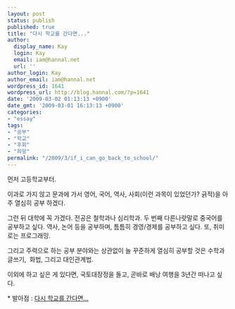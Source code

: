 ```yaml
---
layout: post
status: publish
published: true
title: "다시 학교를 간다면..."
author:
  display_name: Kay
  login: Kay
  email: iam@hannal.net
  url: ''
author_login: Kay
author_email: iam@hannal.net
wordpress_id: 1641
wordpress_url: http://blog.hannal.com/?p=1641
date: '2009-03-02 01:13:13 +0900'
date_gmt: '2009-03-01 16:13:13 +0900'
categories:
- "essay"
tags:
- "공부"
- "학교"
- "후회"
- "희망"
permalink: "/2009/3/if_i_can_go_back_to_school/"
---
```

<p>먼저 고등학교부터.</p>
<p>이과로 가지 않고 문과에 가서 영어, 국어, 역사, 사회(이런 과목이 있었던가? 긁적)을 아주 열심히 공부 하겠다.</p>
<p>그런 뒤 대학에 꼭 가겠다. 전공은 철학과나 심리학과. 두 번째 다른나랏말로 중국어를 공부하고 싶다. 역사, 논어 등을 공부하며, 틈틈히 경영/경제를 공부하고 싶다. 또, 취미로는 프로그래밍.</p>
<p>그리고 주력으로 하는 공부 분야와는 상관없이 늘 꾸준하게 열심히 공부할 것은 수학과 글쓰기,  화법, 그리고 대인관계법.</p>
<p>이외에 하고 싶은 게 있다면, 국토대장정을 돌고, 곧바로 배낭 여행을 3년간 떠나고 싶다.</p>
<p>* 발아점 : <a rel="bookmark" href="http://moreover.co.kr/2460591"><span class="entry-title">다시 학교를 간다면...</span></a></p>
